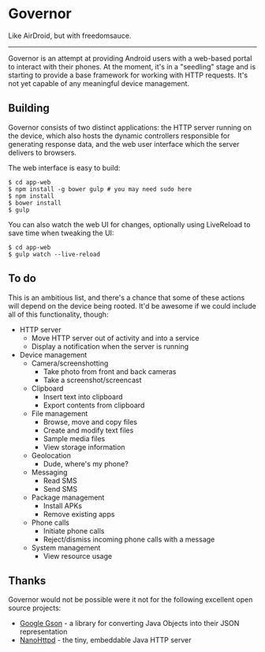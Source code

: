 Governor
========

Like AirDroid, but with freedomsauce.

* * *

Governor is an attempt at providing Android users with a web-based portal to
interact with their phones. At the moment, it's in a "seedling" stage and is
starting to provide a base framework for working with HTTP requests. It's not
yet capable of any meaningful device management.

Building
--------

Governor consists of two distinct applications: the HTTP server running on the
device, which also hosts the dynamic controllers responsible for generating
response data, and the web user interface which the server delivers to
browsers.

The web interface is easy to build:

    $ cd app-web
    $ npm install -g bower gulp # you may need sudo here
    $ npm install
    $ bower install
    $ gulp

You can also watch the web UI for changes, optionally using LiveReload to save
time when tweaking the UI:

    $ cd app-web
    $ gulp watch --live-reload

To do
-----

This is an ambitious list, and there's a chance that some of these actions
will depend on the device being rooted. It'd be awesome if we could include all
of this functionality, though:

* HTTP server
    * Move HTTP server out of activity and into a service
    * Display a notification when the server is running
* Device management
    * Camera/screenshotting
        * Take photo from front and back cameras
        * Take a screenshot/screencast
    * Clipboard
        * Insert text into clipboard
        * Export contents from clipboard
    * File management
        * Browse, move and copy files
        * Create and modify text files
        * Sample media files
        * View storage information
    * Geolocation
        * Dude, where's my phone?
    * Messaging
        * Read SMS
        * Send SMS
    * Package management
        * Install APKs
        * Remove existing apps
    * Phone calls
        * Initiate phone calls
        * Reject/dismiss incoming phone calls with a message
    * System management
        * View resource usage

Thanks
------

Governor would not be possible were it not for the following excellent open
source projects:

* [Google Gson](https://code.google.com/p/google-gson/) - a library for converting Java Objects into
  their JSON representation
* [NanoHttpd](https://github.com/NanoHttpd/nanohttpd) - the tiny, embeddable Java HTTP server

